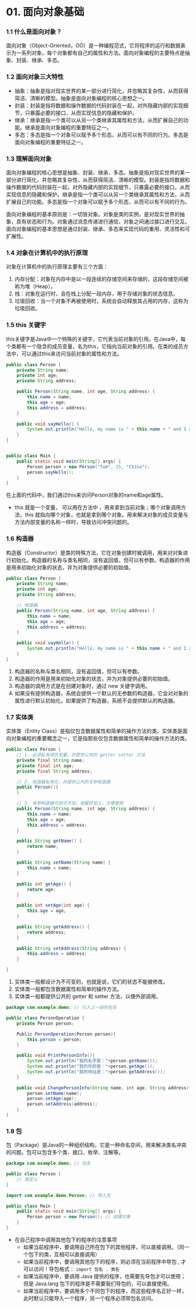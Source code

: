 # 01. 面向对象基础

### 1.1 什么是面向对象？

面向对象（Object-Oriented，OO）是一种编程范式，它将程序的运行和数据表示为一系列对象，每个对象都有自己的属性和方法。面向对象编程的主要特点是抽象、封装、继承、多态。


### 1.2 面向对象三大特性

- 抽象：抽象是指对现实世界的某一部分进行简化，并忽略其复杂性，从而获得简洁、清晰的模型。抽象是面向对象编程的核心思想之一。
- 封装：封装是指将数据和操作数据的代码封装在一起，对外隐藏内部的实现细节，只暴露必要的接口，从而实现信息的隐藏和保护。
- 继承：继承是指一个类可以从另一个类继承其属性和方法，从而扩展自己的功能。继承是面向对象编程的重要特征之一。
- 多态：多态是指一个对象可以赋予多个形态，从而可以有不同的行为。多态是面向对象编程的重要特征之一。

### 1.3 理解面向对象

面向对象编程的核心思想是抽象、封装、继承、多态。抽象是指对现实世界的某一部分进行简化，并忽略其复杂性，从而获得简洁、清晰的模型。封装是指将数据和操作数据的代码封装在一起，对外隐藏内部的实现细节，只暴露必要的接口，从而实现信息的隐藏和保护。继承是指一个类可以从另一个类继承其属性和方法，从而扩展自己的功能。多态是指一个对象可以赋予多个形态，从而可以有不同的行为。

面向对象编程的基本原则是：一切皆对象。对象是类的实例，是对现实世界的抽象，具有状态和行为。对象通过消息传递进行通信，对象之间通过接口进行交互。面向对象编程的基本思想是通过封装、继承、多态来实现代码的重用、灵活性和可扩展性。

### 1.4 对象在计算机中的执行原理

对象在计算机中的执行原理主要有三个方面：

1. 内存分配：对象在内存中是以一段连续的存储空间来存储的，这段存储空间被称为堆（Heap）。
2. 栈：对象在运行时，会在栈上分配一段内存，用于存储对象的状态信息。
3. 垃圾回收：当一个对象不再被使用时，系统会自动释放其占用的内存，这称为垃圾回收。

### 1.5 this 关键字

this关键字是Java中一个特殊的关键字，它代表当前对象的引用。在Java中，每个类都有一个隐含的成员变量，名为this，它指向当前对象的引用。在类的成员方法中，可以通过this来访问当前对象的属性和方法。

```java
public class Person {
    private String name;
    private int age;
    private String address;

    public Person(String name, int age, String address) {
        this.name = name;
        this.age = age;
        this.address = address;
    }

    public void sayHello() {
        System.out.println("Hello, my name is " + this.name + " and I am " + this.age + " years old.");
    }
}


public class Main {
    public static void main(String[] args) {
        Person person = new Person("Tom", 25, "China");
        person.sayHello();
    }
}
```

在上面的代码中，我们通过this来访问Person对象的name和age属性。

- this 就是一个变量， 可以用在方法中 ，用来拿到当前对象；哪个对象调用方法，this 就指向哪个对象，也就是拿到哪个对象。用来解决对象的成员变量与方法内部变量的名称一样时，导致访问冲突问题的。

### 1.6 构造器

构造器（Constructor）是类的特殊方法，它在对象创建时被调用，用来对对象进行初始化。构造器的名称与类名相同，没有返回值，但可以有参数。构造器的作用是用来初始化对象的状态，并为对象提供必要的初始值。

```java
public class Person {
    private String name;
    private int age;
    private String address;

    // 构造器
    public Person(String name, int age, String address) {
        this.name = name;
        this.age = age;
        this.address = address;
    }

    public void sayHello() {
        System.out.println("Hello, my name is " + this.name + " and I am " + this.age + " years old.");
    }
}
```

1. 构造器的名称与类名相同，没有返回值，但可以有参数。
2. 构造器的作用是用来初始化对象的状态，并为对象提供必要的初始值。
3. 构造器的调用方式是在创建对象时，通过 new 关键字调用。
4. 如果没有提供构造器，系统会提供一个默认的无参数的构造器，它会对对象的属性进行默认初始化。如果提供了构造器，系统不会提供默认的构造器。

### 1.7 实体类

实体类（Entity Class）是指仅包含数据属性和简单的操作方法的类。实体类是面向对象编程的重要概念之一，它是指那些仅包含数据属性和简单的操作方法的类。

```java
public class Person {
    // 1. 必须私有成员变量，并提供公共的 getter setter 方法
    private final String name;
    private final int age;
    private final String address;

    // 2. 构造器私有化，并提供公共的无参构造器
    public Person(){
    }

    // 3. 有参构造器可加可不加，但最好加上，方便使用
    public Person(String name, int age, String address) {
        this.name = name;
        this.age = age;
        this.address = address;
    }

    public String getName() {
        return name;
    }

    public String setName(String name) {
        this.name = name;
    }

    public int getAge() {
        return age;
    }

    public int setAge(int age) {
        this.age = age;
    }

    public String getAddress() {
        return address;
    }

    public String setAddress(String address) {
        this.address = address;
    }

}
```
1. 实体类一般都设计为不可变的，也就是说，它们的状态不能被修改。
2. 实体类一般都包含数据属性和简单的操作方法。
3. 实体类一般都提供公共的 getter 和 setter 方法，以便外部调用。

```Java
package com.example.demo; // 引入上一段的包名

public class PersonOperation {
    private Person person;

    Public PersonOperation(Person person){
        this.person = person;
    }

    public void PrintPersonInfo(){
        System.out.println("我的名字是："+person.getName());
        System.out.println("我的年龄是："+person.getAge());
        System.out.println("我的地址是："+person.getAddress());
    }

    public void ChangePersonInfo(String name, int age, String address){
        person.setName(name);
        person.setAge(age);
        person.setAddress(address);
    }
}
```

### 1.8 包

包（Package）是Java的一种组织结构，它是一种命名空间，用来解决类名冲突的问题。包可以包含多个类、接口、枚举、注解等。

```java
package com.example.demo; // 包名

public class Person {
    // 类定义
}
```

```java
import com.example.demo.Person; // 导入包

public class Main {
    public static void main(String[] args) {
        Person person = new Person(); // 创建对象
    }
}
```

- 在自己程序中调用其他包下的程序的注意事项
    - 如果当前程序中，要调用自己所在包下的其他程序，可以直接调用。（同一个包下的类，互相可以直接调用）
    - 如果当前程序中，要调用其他包下的程序，则必须在当前程序中导包 , 才可以访问！导包格式： `import 包名 . 类名 `
    - 如果当前程序中，要调用 Java 提供的程序，也需要先导包才可以使用；但是 Java.lang 包下的程序是不需要我们导包的，可以直接使用。
    - 如果当前程序中，要调用多个不同包下的程序，而这些程序名正好一样，此时默认只能导入一个程序，另一个程序必须带包名访问。


